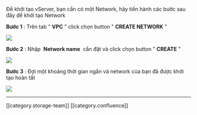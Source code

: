 

Để khởi tạo vServer, bạn cần có một Network, hãy tiến hành các bước sau đây để khởi tạo Network

 **Bước 1** : Trên tab " **VPC** " click chọn button " **CREATE NETWORK** "

![](images/storage/worddav927e317d283bb8cbfd7b7ed85d275d38.png)

 **Bước 2** : Nhập  **Network name**  cần đặt và click chọn button " **CREATE** "

![](images/storage/worddav79e9a02b9b4e7127df5ce8af74c497dc.png)

 **Bước 3** : Đợi một khoảng thời gian ngắn và network của bạn đã được khởi tạo hoàn tất

![](images/storage/worddav16a676f2249fc6dd4f62869c7e4c96f8.png)



*****

[[category.storage-team]] 
[[category.confluence]] 
